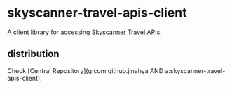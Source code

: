 # skyscanner-travel-apis-client

A client library for accessing [Skyscanner Travel APIs](https://skyscanner.github.io/slate/).

## distribution

Check [Central Repository](g:com.github.jinahya AND a:skyscanner-travel-apis-client).
